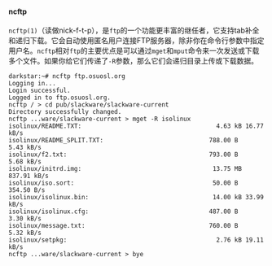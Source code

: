 #### ncftp

`ncftp(1)`（读做nick-f-t-p），是`ftp`的一个功能更丰富的继任者，它支持tab补全和递归下载。它会自动使用匿名用户连接FTP服务器，除非你在命令行参数中指定用户名。`ncftp`相对`ftp`的主要优点是可以通过`mget`和`mput`命令来一次发送或下载多个文件。如果你给它们传递了`-R`参数，那么它们会递归目录上传或下载数据。

```
darkstar:~# ncftp ftp.osuosl.org
Logging in...
Login successful.
Logged in to ftp.osuosl.org.
ncftp / > cd pub/slackware/slackware-current
Directory successfully changed.
ncftp ...ware/slackware-current > mget -R isolinux
isolinux/README.TXT:                                     4.63 kB 16.77 kB/s
isolinux/README_SPLIT.TXT:                             788.00 B    5.43 kB/s
isolinux/f2.txt:                                       793.00 B    5.68 kB/s
isolinux/initrd.img:                                    13.75 MB 837.91 kB/s
isolinux/iso.sort:                                      50.00 B  354.50 B/s
isolinux/isolinux.bin:                                  14.00 kB 33.99 kB/s
isolinux/isolinux.cfg:                                 487.00 B    3.30 kB/s
isolinux/message.txt:                                  760.00 B    5.32 kB/s
isolinux/setpkg:                                         2.76 kB 19.11 kB/s
ncftp ...ware/slackware-current > bye
```

